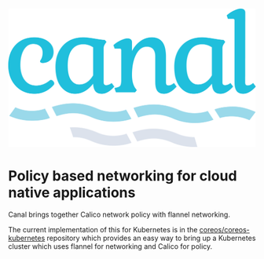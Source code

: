 ![Canal Logo](logos/canal-logo-type-full-color.png)

# Policy based networking for cloud native applications #

Canal brings together Calico network policy with flannel networking.

The current implementation of this for Kubernetes is in the [coreos/coreos-kubernetes](https://github.com/coreos/coreos-kubernetes) repository which provides an easy way to bring up a Kubernetes cluster which uses flannel for networking and Calico for policy.
